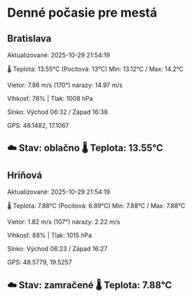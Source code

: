 ﻿# Denné počasie pre mestá

## Bratislava
Aktualizované: 2025-10-29 21:54:19

🌡️ Teplota: 13.55°C 
(Pocitová: 13°C)
Min: 13.12°C / Max: 14.2°C

Vietor: 7.86 m/s    (170°) 
nárazy: 14.97 m/s

Vlhkosť: 78% | Tlak: 1008 hPa

Slnko: Východ 06:32 / Západ 16:38

GPS: 48.1482, 17.1067

☁️ Stav: oblačno        🌡️ Teplota: 13.55°C
---

## Hriňová
Aktualizované: 2025-10-29 21:54:19

🌡️ Teplota: 7.88°C 
(Pocitová: 6.89°C)
Min: 7.88°C / Max: 7.88°C

Vietor: 1.82 m/s (107°)
nárazy: 2.22 m/s

Vlhkosť: 88% | Tlak: 1015 hPa

Slnko: Východ 06:23 / Západ 16:27

GPS: 48.5779, 19.5257

☁️ Stav: zamračené        🌡️ Teplota: 7.88°C
---
